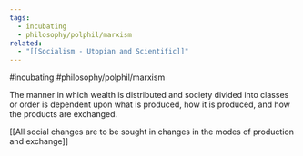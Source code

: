 ```yaml
---
tags:
  - incubating
  - philosophy/polphil/marxism
related:
  - "[[Socialism - Utopian and Scientific]]"
---
```

#incubating #philosophy/polphil/marxism 

The manner in which wealth is distributed and society divided into classes or order is dependent upon what is produced, how it is produced, and how the products are exchanged.

[[All social changes are to be sought in changes in the modes of production and exchange]]